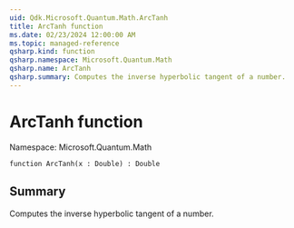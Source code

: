 ```yaml
---
uid: Qdk.Microsoft.Quantum.Math.ArcTanh
title: ArcTanh function
ms.date: 02/23/2024 12:00:00 AM
ms.topic: managed-reference
qsharp.kind: function
qsharp.namespace: Microsoft.Quantum.Math
qsharp.name: ArcTanh
qsharp.summary: Computes the inverse hyperbolic tangent of a number.
---
```


# ArcTanh function

Namespace: Microsoft.Quantum.Math

```qsharp
function ArcTanh(x : Double) : Double
```

## Summary
Computes the inverse hyperbolic tangent of a number.
